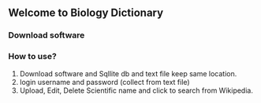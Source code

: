 ## Welcome to Biology Dictionary



### Download software
### How to use?
1. Download software and Sqllite db and text file keep same location.
2. login username and password (collect from text file)
3. Upload, Edit, Delete Scientific name and click to search from Wikipedia.
